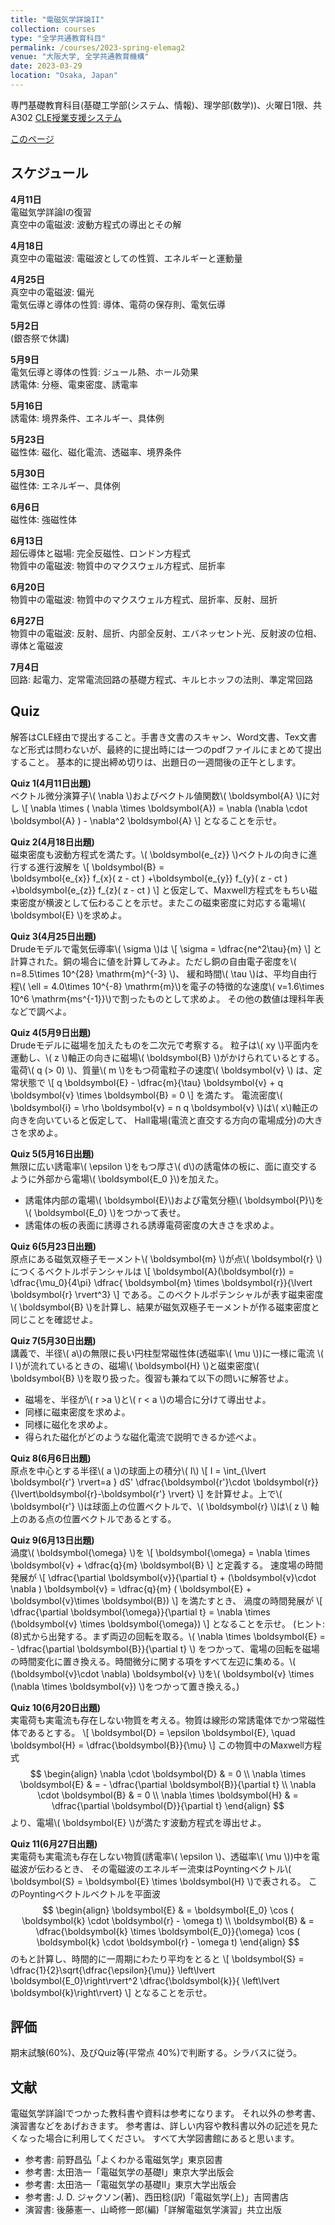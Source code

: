 ```yaml
---
title: "電磁気学詳論II"
collection: courses
type: "全学共通教育科目"
permalink: /courses/2023-spring-elemag2
venue: "大阪大学, 全学共通教育機構"
date: 2023-03-29
location: "Osaka, Japan"
---
```


専門基礎教育科目(基礎工学部(システム、情報)、理学部(数学))、火曜日1限、共A302
[CLE授業支援システム](https://www.cle.osaka-u.ac.jp/ultra/courses/_174604_1/cl/outline)

[このページ](https://stsykw.github.io/courses/2022-spring-elemag2)


スケジュール
----------
**4月11日**  
電磁気学詳論Iの復習  
真空中の電磁波: 波動方程式の導出とその解  

**4月18日**  
真空中の電磁波: 電磁波としての性質、エネルギーと運動量  

**4月25日**  
真空中の電磁波: 偏光  
電気伝導と導体の性質: 導体、電荷の保存則、電気伝導  

**5月2日**  
(銀杏祭で休講)

**5月9日**  
電気伝導と導体の性質: ジュール熱、ホール効果  
誘電体: 分極、電束密度、誘電率  

**5月16日**  
誘電体: 境界条件、エネルギー、具体例  

**5月23日**  
磁性体: 磁化、磁化電流、透磁率、境界条件  

**5月30日**  
磁性体: エネルギー、具体例  

**6月6日**  
磁性体: 強磁性体  

**6月13日**  
超伝導体と磁場: 完全反磁性、ロンドン方程式  
物質中の電磁波: 物質中のマクスウェル方程式、屈折率  

**6月20日**  
物質中の電磁波: 物質中のマクスウェル方程式、屈折率、反射、屈折  

**6月27日**  
物質中の電磁波: 反射、屈折、内部全反射、エバネッセント光、反射波の位相、導体と電磁波  

**7月4日**  
回路: 起電力、定常電流回路の基礎方程式、キルヒホッフの法則、準定常回路  

Quiz
----

解答はCLE経由で提出すること。手書き文書のスキャン、Word文書、Tex文書など形式は問わないが、最終的に提出時には一つのpdfファイルにまとめて提出すること。
基本的に提出締め切りは、出題日の一週間後の正午とします。

**Quiz 1(4月11日出題)**  
ベクトル微分演算子\\( \nabla \\)およびベクトル値関数\\( \boldsymbol{A} \\)に対し
\\[
  \nabla \times ( \nabla \times \boldsymbol{A}) = \nabla (\nabla \cdot \boldsymbol{A} ) - \nabla^2 \boldsymbol{A}
\\]
となることを示せ。

**Quiz 2(4月18日出題)**  
磁束密度も波動方程式を満たす。\\(  \boldsymbol{e_{z}} \\)ベクトルの向きに進行する進行波解を
\\[
  \boldsymbol{B} =  
     \boldsymbol{e_{x}} f_{x}( z - ct ) 
    +\boldsymbol{e_{y}} f_{y}( z - ct ) 
    +\boldsymbol{e_{z}} f_{z}( z - ct ) 
\\]
と仮定して、Maxwell方程式をもちい磁束密度が横波として伝わることを示せ。またこの磁束密度に対応する電場\\( \boldsymbol{E} \\)を求めよ。

**Quiz 3(4月25日出題)**  
Drudeモデルで電気伝導率\\( \sigma \\)は
\\[
  \sigma = \dfrac{ne^2\tau}{m}
\\]
と計算された。銅の場合に値を計算してみよ。ただし銅の自由電子密度を\\( n=8.5\times 10^{28} \mathrm{m}^{-3} \\)、
緩和時間\\( \tau \\)は、平均自由行程\\( \ell = 4.0\times 10^{-8} \mathrm{m}\\)を電子の特徴的な速度\\( v=1.6\times 10^6 \mathrm{ms^{-1}}\\)で割ったものとして求めよ。
その他の数値は理科年表などで調べよ。

**Quiz 4(5月9日出題)**  
Drudeモデルに磁場を加えたものを二次元で考察する。
粒子は\\( xy \\)平面内を運動し、\\( z \\)軸正の向きに磁場\\( \boldsymbol{B} \\)がかけられているとする。
電荷\\( q (> 0) \\)、質量\\( m \\)をもつ荷電粒子の速度\\( \boldsymbol{v} \\)
は、定常状態で
\\[
  q \boldsymbol{E} - \dfrac{m}{\tau} \boldsymbol{v} + q \boldsymbol{v} \times \boldsymbol{B} = 0
\\]
を満たす。
電流密度\\( \boldsymbol{i} = \rho \boldsymbol{v} = n q \boldsymbol{v} \\)は\\( x\\)軸正の向きを向いていると仮定して、
Hall電場(電流と直交する方向の電場成分)の大きさを求めよ。

**Quiz 5(5月16日出題)**  
無限に広い誘電率\\( \epsilon \\)をもつ厚さ\\( d\\)の誘電体の板に、面に直交するように外部から電場\\( \boldsymbol{E_0 }\\)を加えた。
* 誘電体内部の電場\\( \boldsymbol{E}\\)および電気分極\\( \boldsymbol{P}\\)を\\( \boldsymbol{E_0} \\)をつかって表せ。
* 誘電体の板の表面に誘導される誘導電荷密度の大きさを求めよ。

**Quiz 6(5月23日出題)**  
原点にある磁気双極子モーメント\\( \boldsymbol{m} \\)が点\\( \boldsymbol{r} \\)につくるベクトルポテンシャルは
\\[
  \boldsymbol{A}(\boldsymbol{r}) = \dfrac{\mu_0}{4\pi} \dfrac{ \boldsymbol{m} \times \boldsymbol{r}}{\lvert \boldsymbol{r} \rvert^3}
\\]
である。このベクトルポテンシャルが表す磁束密度\\( \boldsymbol{B} \\)を計算し、結果が磁気双極子モーメントが作る磁束密度と同じことを確認せよ。

**Quiz 7(5月30日出題)**  
講義で、半径\\( a\\)の無限に長い円柱型常磁性体(透磁率\\( \mu \\))に一様に電流 \\( I \\)が流れているときの、磁場\\( \boldsymbol{H} \\)と磁束密度\\( \boldsymbol{B} \\)を取り扱った。復習も兼ねて以下の問いに解答せよ。
* 磁場を、半径が\\( r >a \\)と\\( r < a \\)の場合に分けて導出せよ。
* 同様に磁束密度を求めよ。
* 同様に磁化を求めよ。
* 得られた磁化がどのような磁化電流で説明できるか述べよ。

**Quiz 8(6月6日出題)**  
原点を中心とする半径\\( a \\)の球面上の積分\\( I\\)
\\[
  I = \int_{\lvert \boldsymbol{r'} \rvert=a } dS' \dfrac{\boldsymbol{r'}\cdot \boldsymbol{r}}{\lvert\boldsymbol{r}-\boldsymbol{r'} \rvert}
\\]
を計算せよ。上で\\( \boldsymbol{r'} \\)は球面上の位置ベクトルで、\\( \boldsymbol{r} \\)は\\( z \\) 軸上のある点の位置ベクトルであるとする。

**Quiz 9(6月13日出題)**  
渦度\\( \boldsymbol{\omega} \\)を
\\[
  \boldsymbol{\omega} = \nabla \times \boldsymbol{v} + \dfrac{q}{m} \boldsymbol{B}
\\]
と定義する。
速度場の時間発展が
\\[
  \dfrac{\partial \boldsymbol{v}}{\partial t} + (\boldsymbol{v}\cdot \nabla ) \boldsymbol{v} = 
  \dfrac{q}{m} ( \boldsymbol{E} + \boldsymbol{v}\times \boldsymbol{B})
\\]
を満たすとき、
渦度の時間発展が
\\[
  \dfrac{\partial \boldsymbol{\omega}}{\partial t} = \nabla \times (\boldsymbol{v} \times \boldsymbol{\omega})
\\]
となることを示せ。
(ヒント: (8)式から出発する。まず両辺の回転を取る。\\( \nabla \times \boldsymbol{E} = - \dfrac{\partial \boldsymbol{B}}{\partial t} \\) をつかって、電場の回転を磁場の時間変化に置き換える。時間微分に関する項をすべて左辺に集める。\\( (\boldsymbol{v}\cdot \nabla) \boldsymbol{v}  \\)を\\( \boldsymbol{v} \times (\nabla \times \boldsymbol{v}) \\)をつかって置き換える。)

**Quiz 10(6月20日出題)**  
実電荷も実電流も存在しない物質を考える。物質は線形の常誘電体でかつ常磁性体であるとする。
\\[
\boldsymbol{D} = \epsilon \boldsymbol{E}, \quad   \boldsymbol{H} = \dfrac{\boldsymbol{B}}{\mu}
\\]
この物質中のMaxwell方程式
$$
  \begin{align}
\nabla \cdot  \boldsymbol{D}  & = 0  \\
\nabla \times \boldsymbol{E} & = - \dfrac{\partial \boldsymbol{B}}{\partial t} \\
\nabla \cdot \boldsymbol{B} & = 0 \\
\nabla \times  \boldsymbol{H} & =  \dfrac{\partial \boldsymbol{D}}{\partial t} 
\end{align}
$$
より、電場\\( \boldsymbol{E} \\)が満たす波動方程式を導出せよ。

**Quiz 11(6月27日出題)**  
実電荷も実電流も存在しない物質(誘電率\\( \epsilon \\)、透磁率\\( \mu \\))中を電磁波が伝わるとき、
その電磁波のエネルギー流束はPoyntingベクトル\\( \boldsymbol{S} = \boldsymbol{E} \times \boldsymbol{H} \\)で表される。
このPoyntingベクトルベクトルを平面波
$$
\begin{align}
\boldsymbol{E} & = \boldsymbol{E_0} \cos ( \boldsymbol{k} \cdot \boldsymbol{r} - \omega t) \\
\boldsymbol{B} & = \dfrac{\boldsymbol{k} \times \boldsymbol{E_0}}{\omega} \cos ( \boldsymbol{k} \cdot \boldsymbol{r} - \omega t) 
\end{align}
$$
のもと計算し、時間的に一周期にわたり平均をとると
\\[
  \boldsymbol{S} = \dfrac{1}{2}\sqrt{\dfrac{\epsilon}{\mu}} \left\lvert \boldsymbol{E_0}\right\rvert^2 \dfrac{\boldsymbol{k}}{ \left\lvert \boldsymbol{k}\right\rvert}
\\]
となることを示せ。

評価
-----
期末試験(60%)、及びQuiz等(平常点 40%)で判断する。シラバスに従う。


文献
-----
電磁気学詳論Iでつかった教科書や資料は参考になります。
それ以外の参考書、演習書などをあげおきます。
参考書は、詳しい内容や教科書以外の記述を見たくなった場合に利用してください。
すべて大学図書館にあると思います。
* 参考書: 前野昌弘「よくわかる電磁気学」東京図書
* 参考書: 太田浩一「電磁気学の基礎I」東京大学出版会
* 参考書: 太田浩一「電磁気学の基礎II」東京大学出版会
* 参考書: J. D. ジャクソン(著)、西田稔(訳)「電磁気学(上)」吉岡書店
* 演習書: 後藤憲一、山崎修一郎(編)「詳解電磁気学演習」共立出版
